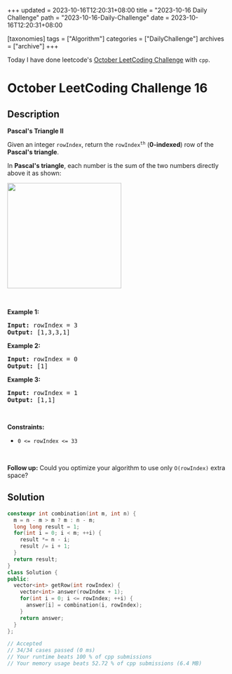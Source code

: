 +++
updated = 2023-10-16T12:20:31+08:00
title = "2023-10-16 Daily Challenge"
path = "2023-10-16-Daily-Challenge"
date = 2023-10-16T12:20:31+08:00

[taxonomies]
tags = ["Algorithm"]
categories = ["DailyChallenge"]
archives = ["archive"]
+++

Today I have done leetcode's [October LeetCoding Challenge](https://leetcode.com/problems/pascals-triangle-ii/) with `cpp`.

<!-- more -->

# October LeetCoding Challenge 16

## Description

**Pascal's Triangle II**

<p>Given an integer <code>rowIndex</code>, return the <code>rowIndex<sup>th</sup></code> (<strong>0-indexed</strong>) row of the <strong>Pascal&#39;s triangle</strong>.</p>

<p>In <strong>Pascal&#39;s triangle</strong>, each number is the sum of the two numbers directly above it as shown:</p>
<img alt="" src="https://upload.wikimedia.org/wikipedia/commons/0/0d/PascalTriangleAnimated2.gif" style="height:240px; width:260px" />
<p>&nbsp;</p>
<p><strong class="example">Example 1:</strong></p>
<pre><strong>Input:</strong> rowIndex = 3
<strong>Output:</strong> [1,3,3,1]
</pre><p><strong class="example">Example 2:</strong></p>
<pre><strong>Input:</strong> rowIndex = 0
<strong>Output:</strong> [1]
</pre><p><strong class="example">Example 3:</strong></p>
<pre><strong>Input:</strong> rowIndex = 1
<strong>Output:</strong> [1,1]
</pre>
<p>&nbsp;</p>
<p><strong>Constraints:</strong></p>

<ul>
	<li><code>0 &lt;= rowIndex &lt;= 33</code></li>
</ul>

<p>&nbsp;</p>
<p><strong>Follow up:</strong> Could you optimize your algorithm to use only <code>O(rowIndex)</code> extra space?</p>


## Solution

``` cpp
constexpr int combination(int m, int n) {
  m = n - m > m ? m : n - m;
  long long result = 1;
  for(int i = 0; i < m; ++i) {
    result *= n - i;
    result /= i + 1;
  }
  return result;
}
class Solution {
public:
  vector<int> getRow(int rowIndex) {
    vector<int> answer(rowIndex + 1);
    for(int i = 0; i <= rowIndex; ++i) {
      answer[i] = combination(i, rowIndex);
    }
    return answer;
  }
};

// Accepted
// 34/34 cases passed (0 ms)
// Your runtime beats 100 % of cpp submissions
// Your memory usage beats 52.72 % of cpp submissions (6.4 MB)
```
